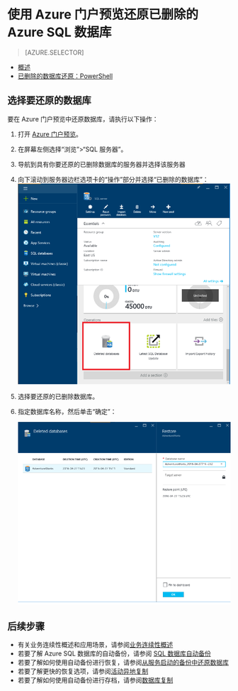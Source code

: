 <properties
	pageTitle="还原已删除的 Azure SQL 数据库（Azure 门户预览）| Azure"
	description="还原已删除的 Azure SQL 数据库（Azure 门户预览）。"
	services="sql-database"
	documentationCenter=""
	authors="stevestein"
	manager="jhubbard"
	editor=""/>

<tags
	ms.service="sql-database"
	ms.date="07/09/2016"
	wacn.date="09/26/2016" />


# 使用 Azure 门户预览还原已删除的 Azure SQL 数据库

> [AZURE.SELECTOR]
- [概述](/documentation/articles/sql-database-recovery-using-backups/)
- [已删除的数据库还原：PowerShell](/documentation/articles/sql-database-restore-deleted-database-powershell/)

## 选择要还原的数据库 

要在 Azure 门户预览中还原数据库，请执行以下操作：

1.	打开 [Azure 门户预览](https://portal.azure.cn)。
2.  在屏幕左侧选择“浏览”>“SQL 服务器”。
3.  导航到具有你要还原的已删除数据库的服务器并选择该服务器
4.  向下滚动到服务器边栏选项卡的“操作”部分并选择“已删除的数据库”：
	![还原 Azure SQL 数据库](./media/sql-database-restore-deleted-database-portal/restore-deleted-trashbin.png)
5.  选择要还原的已删除数据库。
6.  指定数据库名称，然后单击“确定”：

    ![还原 Azure SQL 数据库](./media/sql-database-restore-deleted-database-portal/restore-deleted.png)


## 后续步骤

- 有关业务连续性概述和应用场景，请参阅[业务连续性概述](/documentation/articles/sql-database-business-continuity/)
- 若要了解 Azure SQL 数据库的自动备份，请参阅 [SQL 数据库自动备份](/documentation/articles/sql-database-automated-backups/)
- 若要了解如何使用自动备份进行恢复，请参阅[从服务启动的备份中还原数据库](/documentation/articles/sql-database-recovery-using-backups/)
- 若要了解更快的恢复选项，请参阅[活动异地复制](/documentation/articles/sql-database-geo-replication-overview/)
- 若要了解如何使用自动备份进行存档，请参阅[数据库复制](/documentation/articles/sql-database-copy/)

<!---HONumber=Mooncake_0919_2016-->